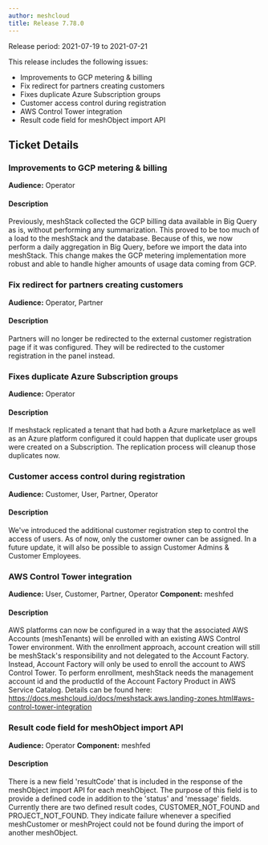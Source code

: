 ```yaml
---
author: meshcloud
title: Release 7.78.0
---
```


Release period: 2021-07-19 to 2021-07-21

This release includes the following issues:
* Improvements to GCP metering & billing
* Fix redirect for partners creating customers
* Fixes duplicate Azure Subscription groups
* Customer access control during registration
* AWS Control Tower integration
* Result code field for meshObject import API
<!--truncate-->

## Ticket Details
### Improvements to GCP metering & billing
**Audience:** Operator


#### Description
Previously, meshStack collected the GCP billing data available in Big Query as is, without performing any summarization.
This proved to be too much of a load to the meshStack and the database. Because of this, we now perform a daily aggregation
in Big Query, before we import the data into meshStack.
This change makes the GCP metering implementation more robust and able to handle higher amounts of usage data coming
from GCP.

### Fix redirect for partners creating customers
**Audience:** Operator, Partner


#### Description
Partners will no longer be redirected to the external customer registration page if it was configured. They will be redirected to the customer registration in the panel instead.

### Fixes duplicate Azure Subscription groups
**Audience:** Operator


#### Description
If meshstack replicated a tenant that had both a Azure marketplace as well as an Azure 
platform configured it could happen that duplicate user groups were created on a Subscription. 
The replication process will cleanup those duplicates now.

### Customer access control during registration
**Audience:** Customer, User, Partner, Operator


#### Description
We've introduced the additional customer registration step to control the access of users. As of now, only the customer owner can be assigned. In a future update, it will also be possible to assign Customer Admins & Customer Employees.

### AWS Control Tower integration
**Audience:** User, Customer, Partner, Operator
**Component:** meshfed


#### Description
AWS platforms can now be configured in a way that the associated AWS Accounts (meshTenants) will be
enrolled with an existing AWS Control Tower environment. With the enrollment approach, account creation
will still be meshStack's responsibility and not delegated to the Account Factory. Instead, Account Factory
will only be used to enroll the account to AWS Control Tower. To perform enrollment, meshStack needs the
management account id and the productId of the Account Factory Product in AWS Service Catalog.
Details can be found here:
https://docs.meshcloud.io/docs/meshstack.aws.landing-zones.html#aws-control-tower-integration

### Result code field for meshObject import API
**Audience:** Operator
**Component:** meshfed


#### Description
There is a new field 'resultCode' that is included in the response of the meshObject import API
for each meshObject. The purpose of this field is to provide a defined code in addition to the
'status' and 'message' fields. Currently there are two defined result codes, CUSTOMER_NOT_FOUND and
PROJECT_NOT_FOUND. They indicate failure whenever a specified meshCustomer or meshProject could not
be found during the import of another meshObject.

